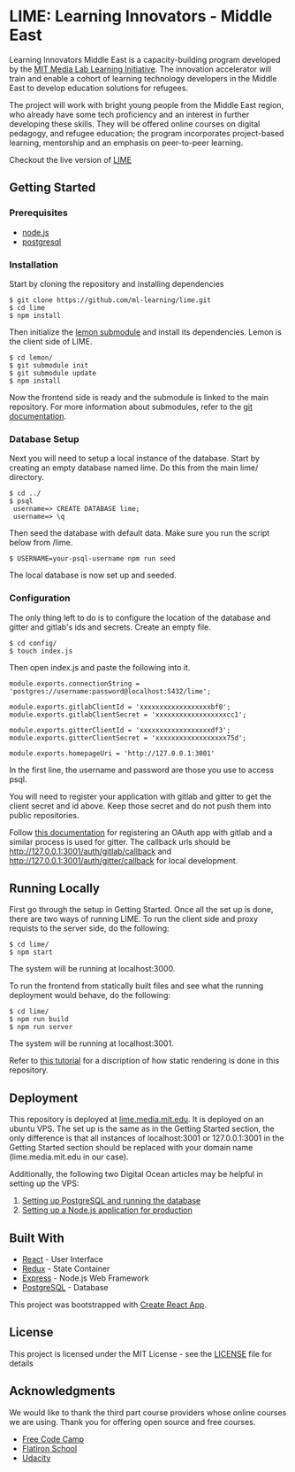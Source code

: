 # LIME: Learning Innovators - Middle East

Learning Innovators Middle East is a capacity-building program developed by the [MIT Media Lab Learning Initiative](http://learn.media.mit.edu/). The innovation accelerator will train and enable a cohort of learning technology developers in the Middle East to develop education solutions for refugees.

The project will work with bright young people from the Middle East region, who already have some tech proficiency and an interest in further developing these skills. They will be offered online courses on digital pedagogy, and refugee education; the program incorporates project-based learning, mentorship and an emphasis on peer-to-peer learning.

Checkout the live version of [LIME](http://lime.media.mit.edu/)

## Getting Started

### Prerequisites

* [node.js](https://nodejs.org/)
* [postgresql](https://www.postgresql.org/)

### Installation

Start by cloning the repository and installing dependencies

```
$ git clone https://github.com/ml-learning/lime.git
$ cd lime
$ npm install

```
Then initialize the [lemon submodule](https://github.com/ml-learning/lemon/) and install its dependencies. Lemon is the client side of LIME.

```
$ cd lemon/
$ git submodule init
$ git submodule update
$ npm install
```
Now the frontend side is ready and the submodule is linked to the main repository. For more information about submodules, refer to the [git documentation](https://git-scm.com/book/en/v2/Git-Tools-Submodules).

### Database Setup

Next you will need to setup a local instance of the database. Start by creating an empty database named lime. Do this from the main lime/ directory.

```
$ cd ../
$ psql
 username=> CREATE DATABASE lime;
 username=> \q
```

Then seed the database with default data. Make sure you run the script below from /lime.

```
$ USERNAME=your-psql-username npm run seed
```

The local database is now set up and seeded.

### Configuration  

The only thing left to do is to configure the location of the database and gitter and gitlab's ids and secrets. Create an empty file.

```
$ cd config/
$ touch index.js
```
Then open index.js and paste the following into it. 

```
module.exports.connectionString = 'postgres://username:password@localhost:5432/lime';

module.exports.gitlabClientId = 'xxxxxxxxxxxxxxxxxxbf0';
module.exports.gitlabClientSecret = 'xxxxxxxxxxxxxxxxxxcc1';

module.exports.gitterClientId = 'xxxxxxxxxxxxxxxxxxdf3';
module.exports.gitterClientSecret = 'xxxxxxxxxxxxxxxxxx75d';

module.exports.homepageUri = 'http://127.0.0.1:3001'
```

In the first line, the username and password are those you use to access psql. 

You will need to register your application with gitlab and gitter to get the client secret and id above. Keep those secret and do not push them into public repositories. 

Follow [this documentation](https://docs.gitlab.com/ee/integration/oauth_provider.html) for registering an OAuth app with gitlab and a similar process is used for gitter. The callback urls should be http://127.0.0.1:3001/auth/gitlab/callback and http://127.0.0.1:3001/auth/gitter/callback for local development. 

## Running Locally 

First go through the setup in Getting Started. Once all the set up is done, there are two ways of running LIME. To run the client side and proxy requists to the server side, do the following:

```
$ cd lime/
$ npm start
```
The system will be running at localhost:3000. 

To run the frontend from statically built files and see what the running deployment would behave, do the following:

 ```
$ cd lime/
$ npm run build
$ npm run server
```
The system will be running at localhost:3001. 

Refer to [this tutorial](https://www.fullstackreact.com/articles/using-create-react-app-with-a-server/) for a discription of how static rendering is done in this repository.

## Deployment

This repository is deployed at [lime.media.mit.edu](http://lime.media.mit.edu/). It is deployed on an ubuntu VPS. The set up is the same as in the Getting Started section, the only difference is that all instances of localhost:3001 or 127.0.0.1:3001 in the Getting Started section should be replaced with your domain name (lime.media.mit.edu in our case).

Additionally, the following two Digital Ocean articles may be helpful in setting up the VPS:
1. [Setting up PostgreSQL and running the database](https://www.digitalocean.com/community/tutorials/how-to-secure-postgresql-on-an-ubuntu-vps)
2. [Setting up a Node.js application for production](https://www.digitalocean.com/community/tutorials/how-to-set-up-a-node-js-application-for-production-on-ubuntu-16-04)

## Built With

* [React](https://facebook.github.io/react/) - User Interface
* [Redux](http://redux.js.org/) - State Container
* [Express](https://expressjs.com/) - Node.js Web Framework
* [PostgreSQL](https://www.postgresql.org/) - Database

This project was bootstrapped with [Create React App](https://github.com/facebookincubator/create-react-app).

## License

This project is licensed under the MIT License - see the [LICENSE](LICENSE) file for details

## Acknowledgments

We would like to thank the third part course providers whose online courses we are using. Thank you for offering open source and free courses.
* [Free Code Camp](https://www.freecodecamp.com/)
* [Flatiron School](https://flatironschool.com/)
* [Udacity](https://www.udacity.com/)
